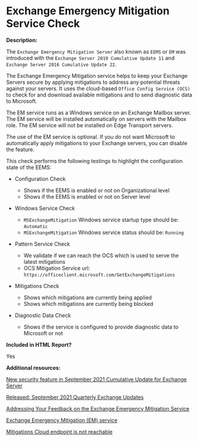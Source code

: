 # Exchange Emergency Mitigation Service Check

**Description:**

The `Exchange Emergency Mitigation Server` also known as `EEMS` or `EM` was introduced with the `Exchange Server 2019 Cumulative Update 11` and `Exchange Server 2016 Cumulative Update 22`.

The Exchange Emergency Mitigation service helps to keep your Exchange Servers secure by applying mitigations to address any potential threats against your servers. It uses the cloud-based `Office Config Service (OCS)` to check for and download available mitigations and to send diagnostic data to Microsoft.

The EM service runs as a Windows service on an Exchange Mailbox server. The EM service will be installed automatically on servers with the Mailbox role. The EM service will not be installed on Edge Transport servers.

The use of the EM service is optional. If you do not want Microsoft to automatically apply mitigations to your Exchange servers, you can disable the feature.

This check performs the following testings to highlight the configuration state of the EEMS:

- Configuration Check
    - Shows if the EEMS is enabled or not on Organizational level
    - Shows if the EEMS is enabled or not on Server level

- Windows Service Check
    - `MSExchangeMitigation` Windows service startup type should be: `Automatic`
    - `MSExchangeMitigation` Windows service status should be: `Running`

- Pattern Service Check
    - We validate if we can reach the OCS which is used to serve the latest mitigations
    - OCS Mitigation Service url: `https://officeclient.microsoft.com/GetExchangeMitigations`

- Mitigations Check
    - Shows which mitigations are currently being applied
    - Shows which mitigations are currently being blocked

- Diagnostic Data Check
    - Shows if the service is configured to provide diagnostic data to Microsoft or not

**Included in HTML Report?**

Yes

**Additional resources:**

[New security feature in September 2021 Cumulative Update for Exchange Server](https://techcommunity.microsoft.com/t5/exchange-team-blog/new-security-feature-in-september-2021-cumulative-update-for/ba-p/2783155)

[Released: September 2021 Quarterly Exchange Updates](https://techcommunity.microsoft.com/t5/exchange-team-blog/released-september-2021-quarterly-exchange-updates/ba-p/2779883)

[Addressing Your Feedback on the Exchange Emergency Mitigation Service](https://techcommunity.microsoft.com/t5/exchange-team-blog/addressing-your-feedback-on-the-exchange-emergency-mitigation/ba-p/2796190)

[Exchange Emergency Mitigation (EM) service](https://docs.microsoft.com/exchange/exchange-emergency-mitigation-service?view=exchserver-2019)

[Mitigations Cloud endpoint is not reachable](https://docs.microsoft.com/exchange/plan-and-deploy/deployment-ref/ms-exch-setupreadiness-MitigationsCloudEndpointUnreachable?view=exchserver-2019)

